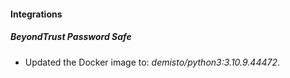 #### Integrations
##### BeyondTrust Password Safe
- Updated the Docker image to: *demisto/python3:3.10.9.44472*.

